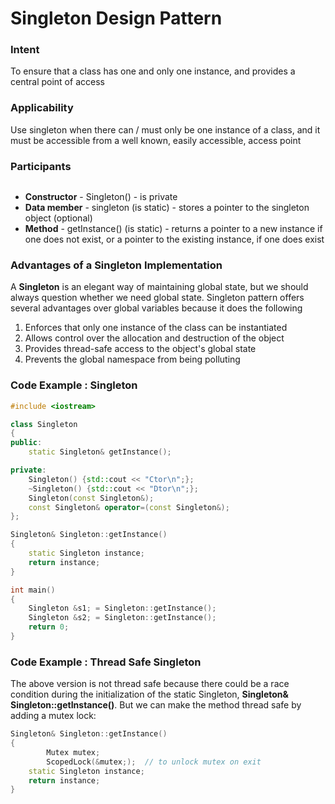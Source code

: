 # Singleton Design Pattern

### Intent

To ensure that a class has one and only one instance, and provides a central point of access

### Applicability

Use singleton when there can / must only be one instance of a class, and it must be accessible from a well known, easily accessible, access point

### Participants

<figure><img src="https://i.imgur.com/ZmGia5V.png" alt=""><figcaption></figcaption></figure>

* **Constructor** - Singleton() - is private
* **Data member** - singleton (is static) - stores a pointer to the singleton object (optional)
* **Method** - getInstance() (is static) - returns a pointer to a new instance if one does not exist, or a pointer to the existing instance, if one does exist

### Advantages of a Singleton Implementation

A **Singleton** is an elegant way of maintaining global state, but we should always question whether we need global state. Singleton pattern offers several advantages over global variables because it does the following

1. Enforces that only one instance of the class can be instantiated
2. Allows control over the allocation and destruction of the object
3. Provides thread-safe access to the object's global state
4. Prevents the global namespace from being polluting

### Code Example : Singleton

```cpp
#include <iostream>

class Singleton
{
public:
	static Singleton& getInstance(); 

private:
	Singleton() {std::cout << "Ctor\n";};
	~Singleton() {std::cout << "Dtor\n";};
	Singleton(const Singleton&);
	const Singleton& operator=(const Singleton&);
};

Singleton& Singleton::getInstance() 
{
	static Singleton instance;
	return instance;
}

int main()
{
	Singleton &s1; = Singleton::getInstance();
	Singleton &s2; = Singleton::getInstance();
	return 0;
}
```

### Code Example : Thread Safe Singleton

The above version is not thread safe because there could be a race condition during the initialization of the static Singleton, **Singleton& Singleton::getInstance()**. But we can make the method thread safe by adding a mutex lock:

```cpp
Singleton& Singleton::getInstance() 
{
        Mutex mutex;
        ScopedLock(&mutex;);  // to unlock mutex on exit
	static Singleton instance;
	return instance;
}
```
